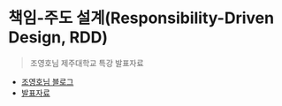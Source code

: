 # 책임-주도 설계(Responsibility-Driven Design, RDD)
> 조영호님 제주대학교 특강 발표자료

* [조영호님 블로그](http://aeternum.egloos.com/3062242)
* [발표자료](http://www.slideshare.net/baejjae93/roles-responsibilities-collaborations)
